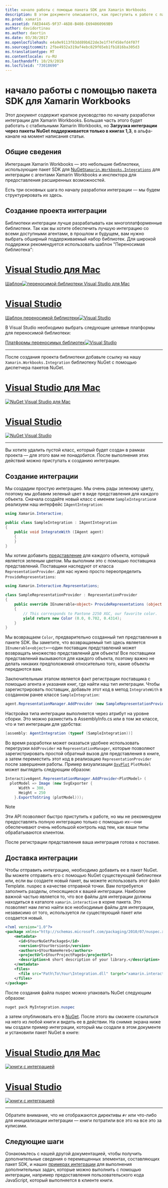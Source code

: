 ```yaml
---
title: начало работы с помощью пакета SDK для Xamarin Workbooks
description: В этом документе описывается, как приступить к работе с пакетом SDK для Xamarin Workbooks, который можно использовать для разработки интеграции для Xamarin Workbooks.
ms.prod: xamarin
ms.assetid: FAED4445-9F37-46D8-B408-E694060969B9
author: davidortinau
ms.author: daortin
ms.date: 03/30/2017
ms.openlocfilehash: e4a9e9113f83dd89b622de3e1f74f458efd4f07f
ms.sourcegitcommit: 2fbe4932a319af4ebc829f65eb1fb1816ba305d3
ms.translationtype: MT
ms.contentlocale: ru-RU
ms.lasthandoff: 10/29/2019
ms.locfileid: "73018690"
---
```

# <a name="getting-started-with-the-xamarin-workbooks-sdk"></a>начало работы с помощью пакета SDK для Xamarin Workbooks

Этот документ содержит краткое руководство по началу разработки интеграции для Xamarin Workbooks. Большая часть этого будет работать с стабильными Xamarin Workbooks, но **Загрузка интеграции через пакеты NuGet поддерживается только в книгах 1,3**, в альфа-канале на момент написания статьи.

## <a name="general-overview"></a>Общие сведения

Интеграция Xamarin Workbooks — это небольшие библиотеки, использующие пакет SDK для [NuGet`Xamarin.Workbooks.Integrations`][nuget] для интеграции с агентами Xamarin Workbooks и инспектора для предоставления расширенных возможностей.

Есть три основных шага по началу разработки интеграции — мы будем структурировать их здесь.

## <a name="creating-the-integration-project"></a>Создание проекта интеграции

Библиотеки интеграции лучше разрабатывать как многоплатформенные библиотеки. Так как вы хотите обеспечить лучшую интеграцию со всеми доступными агентами, в прошлом и будущем, вам нужно выбрать обширный поддерживаемый набор библиотек. Для широкой поддержки рекомендуется использовать шаблон "Переносимая библиотека":

# <a name="visual-studio-for-mactabmacos"></a>[Visual Studio для Mac](#tab/macos)

[Шаблон![переносимой библиотеки Visual Studio для Mac](images/xamarin-studio-pcl.png)](images/xamarin-studio-pcl.png#lightbox)

# <a name="visual-studiotabwindows"></a>[Visual Studio](#tab/windows)

[Шаблон переносимой библиотеки![Visual Studio](images/visual-studio-pcl.png)](images/visual-studio-pcl.png#lightbox)

В Visual Studio необходимо выбрать следующие целевые платформы для переносимой библиотеки:

[Платформы переносимых библиотек![Visual Studio](images/visual-studio-pcl-platforms.png)](images/visual-studio-pcl-platforms.png#lightbox)

-----

После создания проекта библиотеки добавьте ссылку на нашу `Xamarin.Workbooks.Integration` библиотеку NuGet с помощью диспетчера пакетов NuGet.

# <a name="visual-studio-for-mactabmacos"></a>[Visual Studio для Mac](#tab/macos)

[![NuGet Visual Studio для Mac](images/xamarin-studio-nuget.png)](images/xamarin-studio-nuget.png#lightbox)

# <a name="visual-studiotabwindows"></a>[Visual Studio](#tab/windows)

[![NuGet Visual Studio](images/visual-studio-nuget.png)](images/visual-studio-nuget.png#lightbox)

-----

Вы хотите удалить пустой класс, который будет создан в рамках проекта — для этого вам не понадобится. После выполнения этих действий можно приступать к созданию интеграции.

## <a name="building-an-integration"></a>Создание интеграции

Мы создадим простую интеграцию. Мы очень рады зеленому цвету, поэтому мы добавим зеленый цвет в виде представления для каждого объекта. Сначала создайте новый класс с именем `SampleIntegration`и реализуем наш интерфейс `IAgentIntegration`:

```csharp
using Xamarin.Interactive;

public class SampleIntegration : IAgentIntegration
{
    public void IntegrateWith (IAgent agent)
    {
    }
}
```

Мы хотим добавить [представление](~/tools/workbooks/sdk/representations.md) для каждого объекта, который является зеленым цветом. Мы выполним это с помощью поставщика представлений. Поставщики наследуют от класса `RepresentationProvider`. для нас нужно просто переопределить `ProvideRepresentations`:

```csharp
using Xamarin.Interactive.Representations;

class SampleRepresentationProvider : RepresentationProvider
{
    public override IEnumerable<object> ProvideRepresentations (object obj)
    {
        // This corresponds to Pantone 2250 XGC, our favorite color.
        yield return new Color (0.0, 0.702, 0.4314);
    }
}
```

Мы возвращаем `Color`, предварительно созданный тип представления в пакете SDK.
Вы заметите, что возвращаемый тип здесь является `IEnumerable<object>`&mdash;один поставщик представлений может возвращать множество представлений для объекта! Все поставщики представлений вызываются для каждого объекта, поэтому важно не делать никаких предположений относительно того, какие объекты передаются вам.

Заключительным этапом является факт регистрации поставщика с помощью агента и указания книг, где найти наш тип интеграции. Чтобы зарегистрировать поставщик, добавьте этот код в метод `IntegrateWith` в созданном ранее классе `SampleIntegration`:

```csharp
agent.RepresentationManager.AddProvider (new SampleRepresentationProvider ());
```

Настройка типа интеграции выполняется через атрибут на уровне сборки. Это можно разместить в AssemblyInfo.cs или в том же классе, что и тип интеграции для удобства:

```csharp
[assembly: AgentIntegration (typeof (SampleIntegration))]
````

Во время разработки может оказаться удобнее использовать перегрузки `AddProvider` на `RepresentationManager`, которые позволяют зарегистрировать простой обратный вызов для представления в книге, а затем переместить этот код в реализацию `RepresentationProvider` после завершения работы. Пример визуализации [`OxyPlot`][oxyplot] `PlotModel` может выглядеть следующим образом:

```csharp
InteractiveAgent.RepresentationManager.AddProvider<PlotModel> (
  plotModel => Image (new SvgExporter {
      Width = 300,
      Height = 250
    }.ExportToString (plotModel)));
```

> [!NOTE]
> Эти API позволяют быстро приступить к работе, но мы не рекомендуем предоставлять полную интеграцию только с помощью их&mdash;они обеспечивают очень небольшой контроль над тем, как ваши типы обрабатываются клиентом.

После регистрации представления ваша интеграция готова к поставке.

## <a name="shipping-your-integration"></a>Доставка интеграции

Чтобы отправить интеграцию, необходимо добавить ее в пакет NuGet.
Вы можете отправить его с помощью NuGet существующей библиотеки или, если вы создаете новый пакет, вы можете использовать этот файл Template. nuspec в качестве отправной точки.
Вам потребуется заполнить разделы, относящиеся к вашей интеграции. Наиболее важной частью является то, что все файлы для интеграции должны находиться в каталоге `xamarin.interactive` в корне пакета. Это позволяет нам легко найти все необходимые файлы для интеграции, независимо от того, используется ли существующий пакет или создается новый.

```xml
<?xml version="1.0"?>
<package xmlns="http://schemas.microsoft.com/packaging/2010/07/nuspec.xsd">
    <metadata>
      <id>$YourNuGetPackage$</id>
      <version>$YourVersion$</version>
      <authors>$YourNameHere$</authors>
      <projectUrl>$YourProjectPage$</projectUrl>
      <description>A short description of your library.</description>
    </metadata>
    <files>
      <file src="Path\To\Your\Integration.dll" target="xamarin.interactive" />
    </files>
</package>
```

После создания файла nuspec можно упаковать NuGet следующим образом:

```csharp
nuget pack MyIntegration.nuspec
```

а затем опубликовать его в [NuGet][nugetorg]. После этого вы сможете ссылаться на него из любой книги и видеть ее в действии. На снимке экрана ниже мы создали пример интеграции, который мы создали в этом документе и установили пакет NuGet в книге:

# <a name="visual-studio-for-mactabmacos"></a>[Visual Studio для Mac](#tab/macos)

[![книги с интеграцией](images/mac-workbooks-integrated.png)](images/mac-workbooks-integrated.png#lightbox)

# <a name="visual-studiotabwindows"></a>[Visual Studio](#tab/windows)

[![книги с интеграцией](images/windows-workbooks-integrated.png)](images/windows-workbooks-integrated.png#lightbox)

-----

Обратите внимание, что не отображаются директивы `#r` или что-либо для инициализации интеграции — книги потратили все это на все это за кулисами.

## <a name="next-steps"></a>Следующие шаги

Ознакомьтесь с нашей другой документацией, чтобы получить дополнительные сведения о перемещенных элементах, составляющих пакет SDK, и наших [примерах интеграции](~/tools/workbooks/samples/index.md) для выполнения дополнительных задач, которые можно выполнить с помощью интеграции, например предоставления пользовательского кода JavaScript, который выполняется в клиенте книги.

[nugetorg]: https://nuget.org
[nuget]: https://nuget.org/packages/Xamarin.Workbooks.Integration
[oxyplot]: http://www.oxyplot.org/
